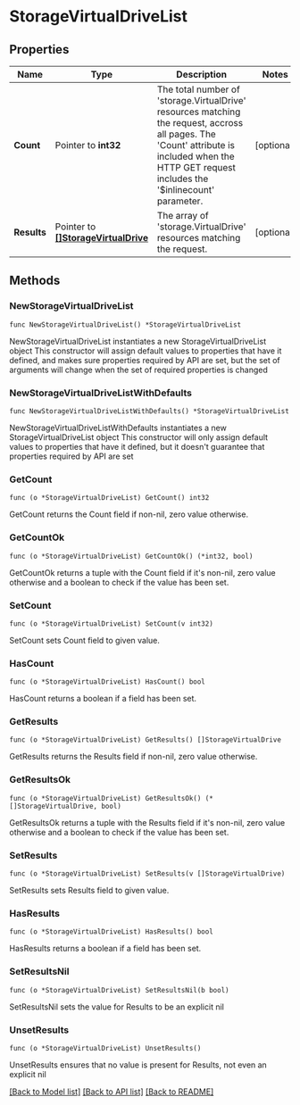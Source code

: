 # StorageVirtualDriveList

## Properties

Name | Type | Description | Notes
------------ | ------------- | ------------- | -------------
**Count** | Pointer to **int32** | The total number of &#39;storage.VirtualDrive&#39; resources matching the request, accross all pages. The &#39;Count&#39; attribute is included when the HTTP GET request includes the &#39;$inlinecount&#39; parameter. | [optional] 
**Results** | Pointer to [**[]StorageVirtualDrive**](StorageVirtualDrive.md) | The array of &#39;storage.VirtualDrive&#39; resources matching the request. | [optional] 

## Methods

### NewStorageVirtualDriveList

`func NewStorageVirtualDriveList() *StorageVirtualDriveList`

NewStorageVirtualDriveList instantiates a new StorageVirtualDriveList object
This constructor will assign default values to properties that have it defined,
and makes sure properties required by API are set, but the set of arguments
will change when the set of required properties is changed

### NewStorageVirtualDriveListWithDefaults

`func NewStorageVirtualDriveListWithDefaults() *StorageVirtualDriveList`

NewStorageVirtualDriveListWithDefaults instantiates a new StorageVirtualDriveList object
This constructor will only assign default values to properties that have it defined,
but it doesn't guarantee that properties required by API are set

### GetCount

`func (o *StorageVirtualDriveList) GetCount() int32`

GetCount returns the Count field if non-nil, zero value otherwise.

### GetCountOk

`func (o *StorageVirtualDriveList) GetCountOk() (*int32, bool)`

GetCountOk returns a tuple with the Count field if it's non-nil, zero value otherwise
and a boolean to check if the value has been set.

### SetCount

`func (o *StorageVirtualDriveList) SetCount(v int32)`

SetCount sets Count field to given value.

### HasCount

`func (o *StorageVirtualDriveList) HasCount() bool`

HasCount returns a boolean if a field has been set.

### GetResults

`func (o *StorageVirtualDriveList) GetResults() []StorageVirtualDrive`

GetResults returns the Results field if non-nil, zero value otherwise.

### GetResultsOk

`func (o *StorageVirtualDriveList) GetResultsOk() (*[]StorageVirtualDrive, bool)`

GetResultsOk returns a tuple with the Results field if it's non-nil, zero value otherwise
and a boolean to check if the value has been set.

### SetResults

`func (o *StorageVirtualDriveList) SetResults(v []StorageVirtualDrive)`

SetResults sets Results field to given value.

### HasResults

`func (o *StorageVirtualDriveList) HasResults() bool`

HasResults returns a boolean if a field has been set.

### SetResultsNil

`func (o *StorageVirtualDriveList) SetResultsNil(b bool)`

 SetResultsNil sets the value for Results to be an explicit nil

### UnsetResults
`func (o *StorageVirtualDriveList) UnsetResults()`

UnsetResults ensures that no value is present for Results, not even an explicit nil

[[Back to Model list]](../README.md#documentation-for-models) [[Back to API list]](../README.md#documentation-for-api-endpoints) [[Back to README]](../README.md)


